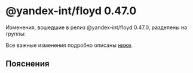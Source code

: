# @yandex-int/floyd 0.47.0

<!-- ЧЕЛОВЕЧЕСКОЕ ВСТУПЛЕНИЕ -->

Изменения, вошедшие в релиз @yandex-int/floyd 0.47.0, разделены на группы:

Все важные изменения подробно описаны [ниже](#Пояснения).

## Пояснения

